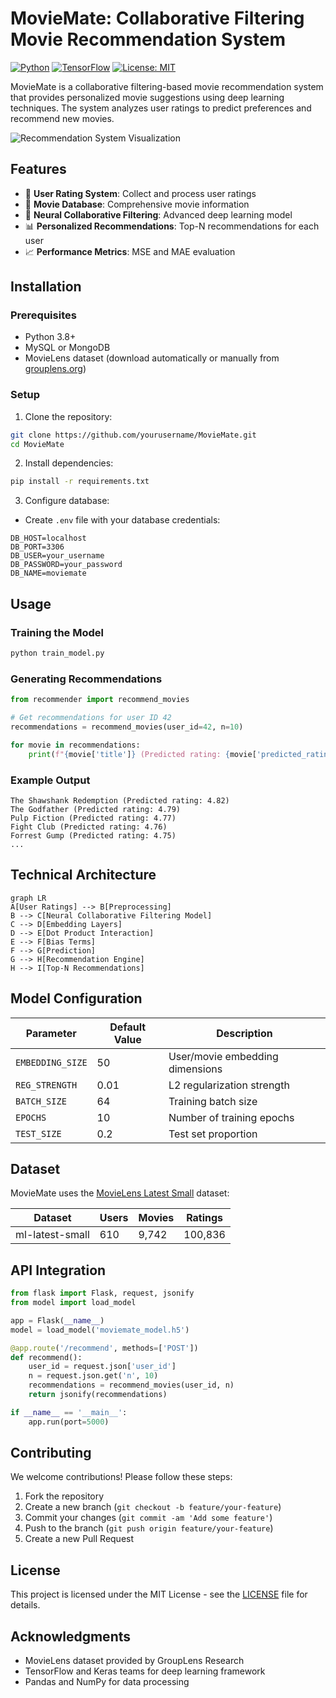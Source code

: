 # MovieMate: Collaborative Filtering Movie Recommendation System

[![Python](https://img.shields.io/badge/Python-3.8%2B-blue)](https://python.org)
[![TensorFlow](https://img.shields.io/badge/TensorFlow-2.10%2B-orange)](https://tensorflow.org)
[![License: MIT](https://img.shields.io/badge/License-MIT-yellow.svg)](https://opensource.org/licenses/MIT)

MovieMate is a collaborative filtering-based movie recommendation system that provides personalized movie suggestions using deep learning techniques. The system analyzes user ratings to predict preferences and recommend new movies.

![Recommendation System Visualization](https://miro.medium.com/v2/resize:fit:1400/1*5TICmY8Nt2zJZ9hijV4TtQ.png)

## Features

- 🧑 **User Rating System**: Collect and process user ratings
- 🎥 **Movie Database**: Comprehensive movie information
- 🤖 **Neural Collaborative Filtering**: Advanced deep learning model
- 📊 **Personalized Recommendations**: Top-N recommendations for each user
- 📈 **Performance Metrics**: MSE and MAE evaluation

## Installation

### Prerequisites
- Python 3.8+
- MySQL or MongoDB
- MovieLens dataset (download automatically or manually from [grouplens.org](https://grouplens.org/datasets/movielens/))

### Setup
1. Clone the repository:
```bash
git clone https://github.com/yourusername/MovieMate.git
cd MovieMate
```

2. Install dependencies:
```bash
pip install -r requirements.txt
```

3. Configure database:
- Create `.env` file with your database credentials:
```
DB_HOST=localhost
DB_PORT=3306
DB_USER=your_username
DB_PASSWORD=your_password
DB_NAME=moviemate
```

## Usage

### Training the Model
```bash
python train_model.py
```

### Generating Recommendations
```python
from recommender import recommend_movies

# Get recommendations for user ID 42
recommendations = recommend_movies(user_id=42, n=10)

for movie in recommendations:
    print(f"{movie['title']} (Predicted rating: {movie['predicted_rating']:.2f})")
```

### Example Output
```
The Shawshank Redemption (Predicted rating: 4.82)
The Godfather (Predicted rating: 4.79)
Pulp Fiction (Predicted rating: 4.77)
Fight Club (Predicted rating: 4.76)
Forrest Gump (Predicted rating: 4.75)
...
```

## Technical Architecture

```mermaid
graph LR
A[User Ratings] --> B[Preprocessing]
B --> C[Neural Collaborative Filtering Model]
C --> D[Embedding Layers]
D --> E[Dot Product Interaction]
E --> F[Bias Terms]
F --> G[Prediction]
G --> H[Recommendation Engine]
H --> I[Top-N Recommendations]
```

## Model Configuration

| Parameter          | Default Value | Description                          |
|--------------------|---------------|--------------------------------------|
| `EMBEDDING_SIZE`   | 50            | User/movie embedding dimensions      |
| `REG_STRENGTH`     | 0.01          | L2 regularization strength           |
| `BATCH_SIZE`       | 64            | Training batch size                  |
| `EPOCHS`           | 10            | Number of training epochs            |
| `TEST_SIZE`        | 0.2           | Test set proportion                  |

## Dataset

MovieMate uses the [MovieLens Latest Small](https://grouplens.org/datasets/movielens/latest/) dataset:

| Dataset         | Users  | Movies | Ratings |
|-----------------|--------|--------|---------|
| ml-latest-small | 610    | 9,742  | 100,836 |

## API Integration

```python
from flask import Flask, request, jsonify
from model import load_model

app = Flask(__name__)
model = load_model('moviemate_model.h5')

@app.route('/recommend', methods=['POST'])
def recommend():
    user_id = request.json['user_id']
    n = request.json.get('n', 10)
    recommendations = recommend_movies(user_id, n)
    return jsonify(recommendations)

if __name__ == '__main__':
    app.run(port=5000)
```

## Contributing

We welcome contributions! Please follow these steps:

1. Fork the repository
2. Create a new branch (`git checkout -b feature/your-feature`)
3. Commit your changes (`git commit -am 'Add some feature'`)
4. Push to the branch (`git push origin feature/your-feature`)
5. Create a new Pull Request

## License

This project is licensed under the MIT License - see the [LICENSE](LICENSE) file for details.

## Acknowledgments

- MovieLens dataset provided by GroupLens Research
- TensorFlow and Keras teams for deep learning framework
- Pandas and NumPy for data processing
